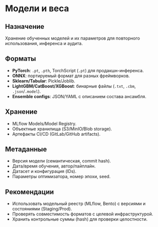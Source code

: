 # Модели и веса

## Назначение
Хранение обученных моделей и их параметров для повторного использования, инференса и аудита.

## Форматы
- **PyTorch**: `.pt`, `.pth`, TorchScript (`.pt`) для продакшн-инференса.
- **ONNX**: портируемый формат для разных фреймворков.
- **Sklearn/Tabular**: Pickle/Joblib.
- **LightGBM/CatBoost/XGBoost**: бинарные файлы (`.txt`, `.cbm`, `.json`/`.model`).
- **Ensemble configs**: JSON/YAML с описанием состава ансамбля.

## Хранение
- MLflow Models/Model Registry.
- Объектные хранилища (S3/MinIO/Blob storage).
- Артефакты CI/CD (GitLab/GitHub artifacts).

## Метаданные
- Версия модели (семантическая, commit hash).
- Дата/время обучения, автор/пайплайн.
- Датасет и конфигурация (IDs).
- Параметры оптимизатора, номер эпохи, seed.

## Рекомендации
- Использовать модельный реестр (MLflow, Bento) с версиями и состояниями (Staging/Prod).
- Проверять совместимость форматов с целевой инфраструктурой.
- Хранить контрольные суммы (hash) для проверки целостности.
